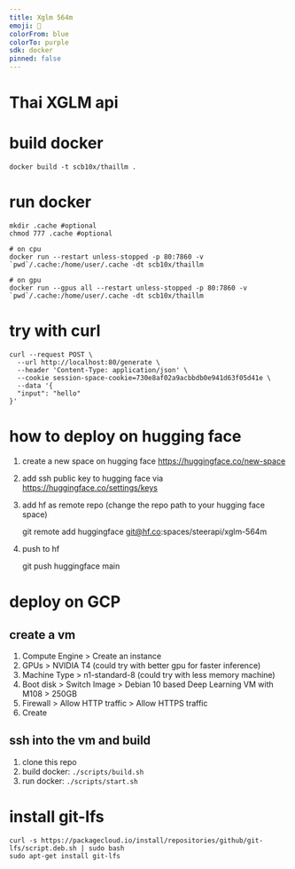 ```yaml
---
title: Xglm 564m
emoji: 🦀
colorFrom: blue
colorTo: purple
sdk: docker
pinned: false
---
```


# Thai XGLM api

# build docker

    docker build -t scb10x/thaillm .

# run docker

    mkdir .cache #optional
    chmod 777 .cache #optional
    
    # on cpu
    docker run --restart unless-stopped -p 80:7860 -v `pwd`/.cache:/home/user/.cache -dt scb10x/thaillm

    # on gpu
    docker run --gpus all --restart unless-stopped -p 80:7860 -v `pwd`/.cache:/home/user/.cache -dt scb10x/thaillm

# try with curl

    curl --request POST \
      --url http://localhost:80/generate \
      --header 'Content-Type: application/json' \
      --cookie session-space-cookie=730e8af02a9acbbdb0e941d63f05d41e \
      --data '{
      "input": "hello"
    }'

# how to deploy on hugging face

1. create a new space on hugging face https://huggingface.co/new-space
2. add ssh public key to hugging face via https://huggingface.co/settings/keys
3. add hf as remote repo (change the repo path to your hugging face space)

    git remote add huggingface git@hf.co:spaces/steerapi/xglm-564m

4. push to hf

    git push huggingface main


# deploy on GCP

## create a vm
1. Compute Engine > Create an instance
2. GPUs > NVIDIA T4 (could try with better gpu for faster inference)
3. Machine Type > n1-standard-8 (could try with less memory machine)
4. Boot disk > Switch Image > Debian 10 based Deep Learning VM with M108 > 250GB
5. Firewall > Allow HTTP traffic > Allow HTTPS traffic
6. Create

## ssh into the vm and build

1. clone this repo
2. build docker: `./scripts/build.sh`
3. run docker: `./scripts/start.sh`

# install git-lfs

    curl -s https://packagecloud.io/install/repositories/github/git-lfs/script.deb.sh | sudo bash
    sudo apt-get install git-lfs
